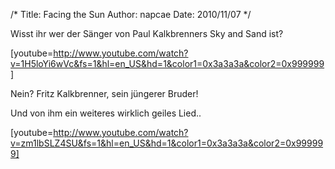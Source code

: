 /*
Title: Facing the Sun
Author: napcae
Date: 2010/11/07
*/

Wisst ihr wer der Sänger von Paul Kalkbrenners Sky and Sand ist?

<!--more-->

[youtube=http://www.youtube.com/watch?v=1H5loYi6wVc&fs=1&hl=en_US&hd=1&color1=0x3a3a3a&color2=0x999999]

Nein? Fritz Kalkbrenner, sein jüngerer Bruder!

Und von ihm ein weiteres wirklich geiles Lied..

[youtube=http://www.youtube.com/watch?v=zm1lbSLZ4SU&fs=1&hl=en_US&hd=1&color1=0x3a3a3a&color2=0x999999]